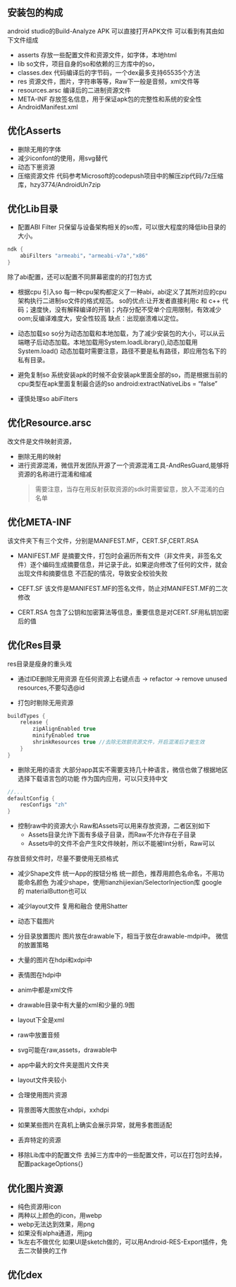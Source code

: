 ## 安装包的构成
android studio的Build-Analyze APK 可以直接打开APK文件
可以看到有其由如下文件组成
- asserts  存放一些配置文件和资源文件，如字体，本地html
- lib so文件，项目自身的so和依赖的三方库中的so，
- classes.dex 代码编译后的字节码，一个dex最多支持65535个方法
- res 资源文件，图片，字符串等等，Raw下一般是音频，xml文件等
- resources.arsc  编译后的二进制资源文件
- META-INF 存放签名信息，用于保证apk包的完整性和系统的安全性
- AndroidManifest.xml

## 优化Asserts
- 删除无用的字体
- 减少iconfont的使用，用svg替代
- 动态下崽资源
- 压缩资源文件
  代码参考Microsoft的codepush项目中的解压zip代码/7z压缩库，hzy3774/AndroidUn7zip


## 优化Lib目录
- 配置ABI Filter
只保留与设备架构相关的so库，可以很大程度的降低lib目录的大小。
```gradle
ndk {
    abiFilters "armeabi"，"armeabi-v7a","x86"
}
```
除了abi配置，还可以配置不同屏幕密度的的打包方式

- 根据cpu 引入so
每一种cpu架构都定义了一种abi，abi定义了其所对应的cpu架构执行二进制so文件的格式规范。
so的优点:让开发者直接利用c 和 c++ 代码；速度快，没有解释编译的开销；内存分配不受单个应用限制，有效减少oom;反编译难度大，安全性较高
缺点：出现崩溃难以定位。
- 动态加载so
so分为动态加载和本地加载，为了减少安装包的大小，可以从云端瞎子后动态加载。本地加载用System.loadLibrary(),动态加载用System.load()
动态加载时需要注意，路径不要是私有路径，即应用包名下的私有目录。

- 避免复制so
系统安装apk的时候不会安装apk里面全部的so，而是根据当前的cpu类型在apk里面复制最合适的so
android:extractNativeLibs = “false”

- 谨慎处理so
abiFilters

## 优化Resource.arsc
改文件是文件映射资源，
- 删除无用的映射
- 进行资源混淆，微信开发团队开源了一个资源混淆工具-AndResGuard,能够将资源的名称进行混淆和缩减
  > 需要注意，当存在用反射获取资源的sdk时需要留意，放入不混淆的白名单

## 优化META-INF
该文件夹下有三个文件，分别是MANIFEST.MF，CERT.SF,CERT.RSA
- MANIFEST.MF 是摘要文件，打包时会遍历所有文件（非文件夹，非签名文件）逐个编码生成摘要信息，并记录于此，如果逆向修改了任何的文件，就会出现文件和摘要信息
  不匹配的情况，导致安全校验失败

- CEFT.SF 该文件是MANIFEST.MF的签名文件，防止对MANIFEST.MF的二次修改
- CERT.RSA 包含了公钥和加密算法等信息，重要信息是对CERT.SF用私钥加密后的值

## 优化Res目录
res目录是瘦身的重头戏
- 通过IDE删除无用资源
在任何资源上右键点击 -> refactor -> remove unused resources,不要勾选@id

- 打包时剔除无用资源
```gradle
buildTypes {
    release {
        zipAlignEnabled true
        minifyEnabled true
        shrinkResources true //去除无效额资源文件，开启混淆后才能生效
    }
}
```

- 删除无用的语言
大部分app其实不需要支持几十种语言，微信也做了根据地区选择下载语言包的功能
作为国内应用，可以只支持中文
```gradle
//...
defaultConfig {
    resConfigs "zh"
}
```

- 控制raw中的资源大小
Raw和Assets可以用来存放资源，二者区别如下
  - Assets目录允许下面有多级子目录，而Raw不允许存在子目录
  - Assets中的文件不会产生R文件映射，所以不能被lint分析，Raw可以
  
存放音频文件时，尽量不要使用无损格式

- 减少Shape文件
统一App的按钮分格
统一颜色，推荐用颜色名命名，不用功能命名颜色
为减少shape，使用tianzhijiexian/SelectorInjection库
google 的 materialButton也可以

- 减少layout文件
复用和融合
使用Shatter

- 动态下载图片

- 分目录放置图片
图片放在drawable下，相当于放在drawable-mdpi中。
微信的放置策略
 - 大量的图片在hdpi和xdpi中
 - 表情图在hdpi中
 - anim中都是xml文件
 - drawable目录中有大量的xml和少量的.9图
 - layout下全是xml
 - raw中放置音频
 - svg可能在raw,assets，drawable中
 - app中最大的文件夹是图片文件夹
 - layout文件夹较小

- 合理使用图片资源
 - 背景图等大图放在xhdpi，xxhdpi
 - 如果某些图片在真机上确实会展示异常，就用多套图适配

- 丢弃特定的资源

- 移除Lib库中的配置文件
  去掉三方库中的一些配置文件，可以在打包时去掉，配置packageOptions{}

## 优化图片资源
- 纯色资源用icon
- 两种以上颜色的icon，用webp
- webp无法达到效果，用png
- 如果没有alpha通道，用jpg
- 1k左右不做优化
如果UI是sketch做的，可以用Android-RES-Export插件，免去二次替换的工作

## 优化dex
